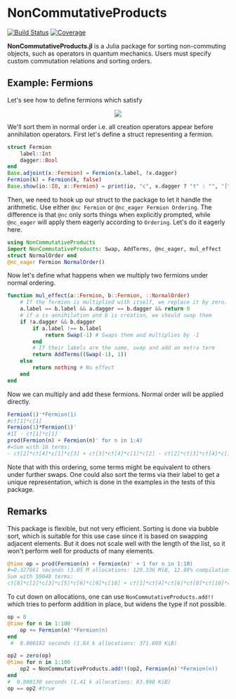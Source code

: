 # NonCommutativeProducts

<!--  [![Stable](https://img.shields.io/badge/docs-stable-blue.svg)](https://cvsvensson.github.io/NonCommutativeProducts.jl/stable/)
[![Dev](https://img.shields.io/badge/docs-dev-blue.svg)](https://cvsvensson.github.io/NonCommutativeProducts.jl/dev/) -->
[![Build Status](https://github.com/cvsvensson/NonCommutativeProducts.jl/actions/workflows/CI.yml/badge.svg?branch=main)](https://github.com/cvsvensson/NonCommutativeProducts.jl/actions/workflows/CI.yml?query=branch%3Amain)
[![Coverage](https://codecov.io/gh/cvsvensson/NonCommutativeProducts.jl/branch/main/graph/badge.svg)](https://codecov.io/gh/cvsvensson/NonCommutativeProducts.jl)

**NonCommutativeProducts.jl** is a Julia package for sorting non-commuting objects, such as operators in quantum mechanics. Users must specify custom commutation relations and sorting orders.

## Example: Fermions

Let's see how to define fermions which satisfy
<p align="center">
  <img src="https://latex.codecogs.com/svg.image?\bg{white}\begin{align}\{c_i^\dagger,c_j\}&=\delta_{ij}\\\{c_i,c_j\}&=0\\\{c_i^\dagger,c_j^\dagger\}&=0.\end{align}">
</p>

We'll sort them in normal order i.e. all creation operators appear before annihilation operators. First let's define a struct representing a fermion.
```julia
struct Fermion
	label::Int
    dagger::Bool
end
Base.adjoint(x::Fermion) = Fermion(x.label, !x.dagger)
Fermion(k) = Fermion(k, false)
Base.show(io::IO, x::Fermion) = print(io, "c", x.dagger ? "†" : "", "[", x.label, "]")
```
Then, we need to hook up our struct to the package to let it handle the arithmetic. Use either `@nc Fermion` or `@nc_eager Fermion Ordering`. The difference is that `@nc` only sorts things when explicitly prompted, while `@nc_eager` will apply them eagerly according to `Ordering`. Let's do it eagerly here.
```julia
using NonCommutativeProducts
import NonCommutativeProducts: Swap, AddTerms, @nc_eager, mul_effect
struct NormalOrder end
@nc_eager Fermion NormalOrder()
```
Now let's define what happens when we multiply two fermions under normal ordering.
```julia
function mul_effect(a::Fermion, b::Fermion, ::NormalOrder)
    # If the fermion is multiplied with itself, we replace it by zero. 
    a.label == b.label && a.dagger == b.dagger && return 0 
    # if a is annihilation and b is creation, we should swap them
    if !a.dagger && b.dagger 
        if a.label !== b.label 
            return Swap(-1) # Swaps them and multiplies by -1
        end
        # If their labels are the same, swap and add an extra term
        return AddTerms((Swap(-1), 1)) 
    else
        return nothing # No effect
    end
end
```
Now we can multiply and add these fermions. Normal order will be applied directly.
```julia
Fermion(1)'*Fermion(1)
#c†[1]*c[1]
Fermion(1)*Fermion(1)'
#1I - c†[1]*c[1]
prod(Fermion(n) + Fermion(n)' for n in 1:4)
#=Sum with 16 terms: 
- c†[2]*c†[4]*c[1]*c[3] + c†[3]*c†[4]*c[1]*c[2] - c†[2]*c†[3]*c†[4]*c[1] + ...=#
```
Note that with this ordering, some terms might be equivalent to others under further swaps. One could also sort the terms via their label to get a unique representation, which is done in the examples in the tests of this package. 

## Remarks

This package is flexible, but not very efficient. Sorting is done via bubble sort, which is suitable for this use case since it is based on swapping adjacent elements. But it does not scale well with the length of the list, so it won't perform well for products of many elements.

```julia
@time op = prod(Fermion(n) + Fermion(n)' + 1 for n in 1:10)
#=0.327861 seconds (3.05 M allocations: 129.336 MiB, 12.88% compilation time)
Sum with 59048 terms: 
c†[8]*c[2]*c[3]*c[5]*c[6]*c[9]*c[10] + c†[1]*c†[4]*c†[6]*c†[8]*c†[10]*c[2]*c[5]*c[9] - c†[1]*c†[2]*c†[6]*c[5]*c[7]*c[10] + ...=#
```


To cut down on allocations, one can use `NonCommutativeProducts.add!!` which tries to perform addition in place, but widens the type if not possible.
```julia
op = 0
@time for n in 1:100
    op += Fermion(n)'*Fermion(n)
end
 #  0.000192 seconds (1.84 k allocations: 371.699 KiB)

op2 = zero(op)
@time for n in 1:100
    op2 = NonCommutativeProducts.add!!(op2, Fermion(n)'*Fermion(n))
end
#  0.000130 seconds (1.41 k allocations: 83.998 KiB)
op == op2 #true
```
